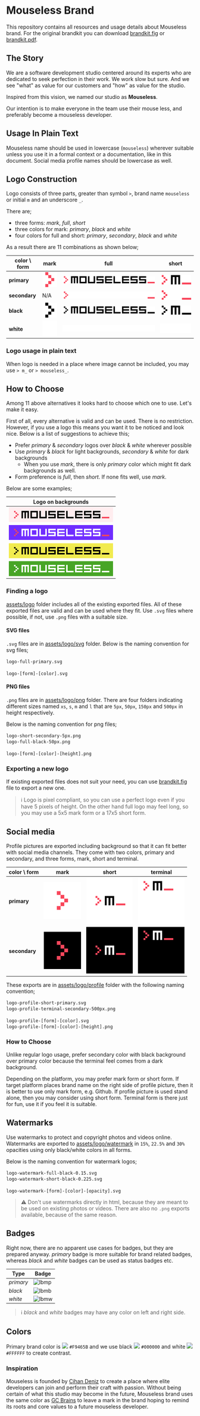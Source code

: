 # Mouseless Brand

This repository contains all resources and usage details about Mouseless brand.
For the original brandkit you can download [brandkit.fig](./brandkit.fig) or
[brandkit.pdf](./brandkit.pdf).

## The Story

We are a software development studio centered around its experts who are
dedicated to seek perfection in their work. We work slow but sure. And we see
"what" as value for our customers and "how" as value for the studio.

Inspired from this vision, we named our studio as __Mouseless__.

Our intention is to make everyone in the team use their mouse less, and
preferably become a mouseless developer.

## Usage In Plain Text

Mouseless name should be used in lowercase (`mouseless`) wherever suitable
unless you use it in a formal context or a documentation, like in this
document. Social media profile names should be lowercase as well.

## Logo Construction

Logo consists of three parts, greater than symbol `>`, brand name `mouseless`
or initial `m` and an underscore `_`.

There are;

- three forms: _mark_, _full_, _short_
- three colors for mark: _primary_, _black_ and _white_
- four colors for full and short: _primary_, _secondary_, _black_ and _white_

As a result there are 11 combinations as shown below;

| color \ form  | mark     | full     | short    |
| ---           | ---      | ---      | ---      |
| __primary__   | ![lmp][] | ![lfp][] | ![lsp][] |
| __secondary__ | N/A      | ![lfs][] | ![lss][] |
| __black__     | ![lmb][] | ![lfb][] | ![lsb][] |
| __white__     | ![lmw][] | ![lfw][] | ![lsw][] |

### Logo usage in plain text

When logo is needed in a place where image cannot be included, you may use
`> m_` or `> mouseless_`.

## How to Choose

Among 11 above alternatives it looks hard to choose which one to use. Let's
make it easy.

First of all, every alternative is valid and can be used. There is no
restriction. However, if you use a logo this means you want it to be noticed
and look nice. Below is a list of suggestions to achieve this;

- Prefer _primary_ & _secondary_ logos over _black_ & _white_ wherever possible
- Use _primary_ & _black_ for light backgrounds, _secondary_ & _white_ for dark
  backgrounds
  - When you use _mark_, there is only _primary_ color which might fit dark
    backgrounds as well.
- Form preference is _full_, then _short_. If none fits well, use _mark_.

Below are some examples;

| Logo on backgrounds                  |
| ---                                  |
| ![](./.files/primary-on-color.png)   |
| ![](./.files/secondary-on-color.png) |
| ![](./.files/black-on-color.png)     |
| ![](./.files/white-on-color.png)     |

### Finding a logo

[assets/logo](./assets/logo) folder includes all of the existing exported
files. All of these exported files are valid and can be used where they fit.
Use `.svg` files where possible, if not, use `.png` files with a suitable size.

#### SVG files

`.svg` files are in [assets/logo/svg](./assets/logo/svg) folder. Below is the
naming convention for svg files;

```
logo-full-primary.svg

logo-[form]-[color].svg
```

#### PNG files

`.png` files are in [assets/logo/png](./assets/logo/png) folder. There are four
folders indicating different sizes named `xs`, `s`, `m` and `l` that are `5px`,
`50px`, `150px` and  `500px` in height respectively.

Below is the naming convention for png files;

```
logo-short-secondary-5px.png
logo-full-black-50px.png

logo-[form]-[color]-[height].png
```

### Exporting a new logo

If existing exported files does not suit your need, you can use
[brandkit.fig](./brandkit.fig) file to export a new one.

> ℹ️  Logo is pixel compliant, so you can use a perfect logo even if you have 5
> pixels of height. On the other hand full logo may feel long, so you may use a
> 5x5 mark form or a 17x5 short form.

## Social media

Profile pictures are exported including background so that it can fit better
with social media channels. They come with two colors, primary and secondary,
and three forms, mark, short and terminal.

| color \ form  | mark      | short     | terminal  |
| ---           | ---       | ---       | ---       |
| __primary__   | ![lpmp][] | ![lpsp][] | ![lptp][] |
| __secondary__ | ![lpms][] | ![lpss][] | ![lpts][] |

These exports are in [assets/logo/profile](./assets/logo/profile) folder with
the following naming convention;

```
logo-profile-short-primary.svg
logo-profile-terminal-secondary-500px.png

logo-profile-[form]-[color].svg
logo-profile-[form]-[color]-[height].png
```

### How to Choose

Unlike regular logo usage, prefer secondary color with black background over
primary color because the terminal feel comes from a dark background.

Depending on the platform, you may prefer mark form or short form. If target
platform places brand name on the right side of profile picture, then it is
better to use only mark form, e.g. Github. If profile picture is used stand
alone, then you may consider using short form. Terminal form is there just for
fun, use it if you feel it is suitable.

## Watermarks

Use watermarks to protect and copyright photos and videos online. Watermarks
are exported to [assets/logo/watermark](./assets/logo/watermark) in `15%`,
`22.5%` and `30%` opacities using only black/white colors in all forms.

Below is the naming convention for watermark logos;

```
logo-watermark-full-black-0.15.svg
logo-watermark-short-black-0.225.svg

logo-watermark-[form]-[color]-[opacity].svg
```

> ⚠️  Don't use watermarks directly in html, because they are meant to be used
> on existing photos or videos. There are also no `.png` exports available,
> because of the same reason.

## Badges

Right now, there are no apparent use cases for badges, but they are prepared
anyway. _primary_ badge is more suitable for brand related badges, whereas
_black_ and _white_ badges can be used as status badges etc.

| Type      | Badge     |
| ---       | ---       |
| _primary_ | ![lbmp][] |
| _black_   | ![lbmb][] |
| _white_   | ![lbmw][] |

> ℹ️  _black_ and _white_ badges may have any color on left and right side.

## Colors

Primary brand color is ![](https://via.placeholder.com/20/F9465B/000000?text=+)
`#F9465B` and we use black
![](https://via.placeholder.com/20/000000/000000?text=+) `#000000` and white
![](https://via.placeholder.com/20/FFFFFF/000000?text=+) `#FFFFFF` to create
contrast.

### Inspiration

Mouseless is founded by [Cihan Deniz](https://github.com/cihandeniz) to create
a place where elite developers can join and perform their craft with passion.
Without being certain of what this studio may become in the future, Mouseless
brand uses the same color as [GC
Brains](https://github.com/gcbrains/brand#colors) to leave a mark in the brand
hoping to remind its roots and core values to a future mouseless developer.

[lmp]: ./assets/logo/png/s/logo-mark-primary-50px.png
[lmb]: ./assets/logo/png/s/logo-mark-black-50px.png
[lmw]: ./assets/logo/png/s/logo-mark-white-50px.png
[lfp]: ./assets/logo/png/s/logo-full-primary-50px.png
[lfs]: ./assets/logo/png/s/logo-full-secondary-50px.png
[lfb]: ./assets/logo/png/s/logo-full-black-50px.png
[lfw]: ./assets/logo/png/s/logo-full-white-50px.png
[lsp]: ./assets/logo/png/s/logo-short-primary-50px.png
[lss]: ./assets/logo/png/s/logo-short-secondary-50px.png
[lsb]: ./assets/logo/png/s/logo-short-black-50px.png
[lsw]: ./assets/logo/png/s/logo-short-white-50px.png
[lpmp]: ./assets/logo/profile/logo-profile-mark-primary-100px.png
[lpms]: ./assets/logo/profile/logo-profile-mark-secondary-100px.png
[lpsp]: ./assets/logo/profile/logo-profile-short-primary-125px.png
[lpss]: ./assets/logo/profile/logo-profile-short-secondary-125px.png
[lptp]: ./assets/logo/profile/logo-profile-terminal-primary-125px.png
[lpts]: ./assets/logo/profile/logo-profile-terminal-secondary-125px.png

[lbmp]: ...
[lbmb]: ...
[lbmw]: ...
